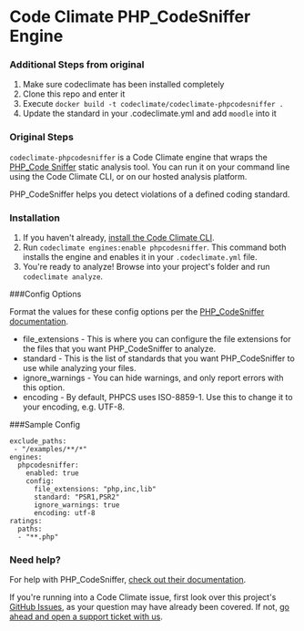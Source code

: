 # Code Climate PHP_CodeSniffer Engine

### Additional Steps from original  

1. Make sure codeclimate has been installed completely
2. Clone this repo and enter it
3. Execute `docker build -t codeclimate/codeclimate-phpcodesniffer .`
4. Update the standard in your .codeclimate.yml and add `moodle` into it


### Original Steps

`codeclimate-phpcodesniffer` is a Code Climate engine that wraps the [PHP_Code Sniffer](https://github.com/squizlabs/PHP_CodeSniffer) static analysis tool. You can run it on your command line using the Code Climate CLI, or on our hosted analysis platform.

PHP_CodeSniffer helps you detect violations of a defined coding standard.

### Installation

1. If you haven't already, [install the Code Climate CLI](https://github.com/codeclimate/codeclimate).
2. Run `codeclimate engines:enable phpcodesniffer`. This command both installs the engine and enables it in your `.codeclimate.yml` file.
3. You're ready to analyze! Browse into your project's folder and run `codeclimate analyze`.

###Config Options

Format the values for these config options per the [PHP_CodeSniffer documentation](https://github.com/squizlabs/PHP_CodeSniffer).

* file_extensions - This is where you can configure the file extensions for the files that you want PHP_CodeSniffer to analyze.
* standard - This is the list of standards that you want PHP_CodeSniffer to use while analyzing your files.
* ignore_warnings - You can hide warnings, and only report errors with this option.
* encoding - By default, PHPCS uses ISO-8859-1. Use this to change it to your encoding, e.g. UTF-8.

###Sample Config

    exclude_paths:
     - "/examples/**/*"
    engines:
      phpcodesniffer:
        enabled: true
        config:
          file_extensions: "php,inc,lib"
          standard: "PSR1,PSR2"
          ignore_warnings: true
          encoding: utf-8
    ratings:
      paths:
      - "**.php"

### Need help?

For help with PHP_CodeSniffer, [check out their documentation](https://github.com/squizlabs/PHP_CodeSniffer).

If you're running into a Code Climate issue, first look over this project's [GitHub Issues](https://github.com/squizlabs/PHP_CodeSniffer/issues), as your question may have already been covered. If not, [go ahead and open a support ticket with us](https://codeclimate.com/help).
